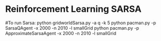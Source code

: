 # Reinforcement Learning SARSA
#To run Sarsa:
python gridworldSarsa.py -a q -k 5
python pacman.py -p SarsaQAgent -x 2000 -n 2010 -l smallGrid
python pacman.py -p ApproximateSarsaAgent -x 2000 -n 2010 -l smallGrid

